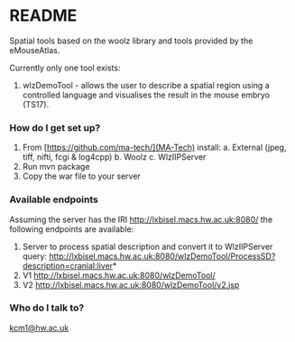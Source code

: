 # README #

Spatial tools based on the woolz library and tools provided by the eMouseAtlas.

Currently only one tool exists:
1. wlzDemoTool - allows the user to describe a spatial region using a controlled language and visualises the result in the mouse embryo (TS17).


### How do I get set up? ###

1. From [https://github.com/ma-tech/](MA-Tech) install:
     a. External (jpeg, tiff, nifti, fcgi & log4cpp)
     b. Woolz
     c. WlzIIPServer
2. Run mvn package
3. Copy the war file to your server


### Available endpoints ###

Assuming the server has the IRI http://lxbisel.macs.hw.ac.uk:8080/ the following endpoints are available:

1. Server to process spatial description and convert it to WlzIIPServer query:
http://lxbisel.macs.hw.ac.uk:8080/wlzDemoTool/ProcessSD?description=cranial:liver*
2. V1 http://lxbisel.macs.hw.ac.uk:8080/wlzDemoTool/
3. V2 http://lxbisel.macs.hw.ac.uk:8080/wlzDemoTool/v2.jsp

### Who do I talk to? ###

kcm1@hw.ac.uk
